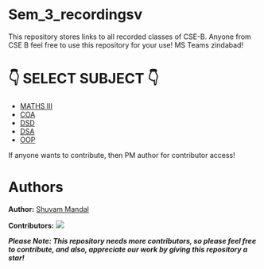 # Sem_3_recordingsv
This repository stores links to all recorded classes of CSE-B. Anyone from CSE B feel free to use this repository for your use!
MS Teams zindabad!

# 👇 SELECT SUBJECT 👇

- [MATHS III](MATHSIII.md)
- [COA](COA.md)
- [DSD](DSD.md)
- [DSA](DSA.md)
- [OOP](OOP.md)

If anyone wants to contribute, then PM author for contributor access!

# Authors

 **Author:** 
 [Shuvam Mandal](https://github.com/coffeeCoder69)

 **Contributors:** 
 <a href="https://github.com/coffeeCoder69/Sem_3_recordings/graphs/contributors">
  <img src="https://contributors-img.web.app/image?repo=coffeeCoder69/Sem_3_recordings" />
</a>

***Please Note: This repository needs more contributors, so please feel free to contribute, and also, appreciate our work by giving this repository a star!***